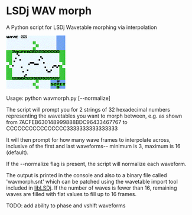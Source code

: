 # LSDj WAV morph
A Python script for LSDj Wavetable morphing via interpolation

![bgb.gif](bgb.gif)

Usage: python wavmorph.py [--normalize]

The script will prompt you for 2 strings of 32 hexadecimal numbers representing the wavetables you want to morph between, e.g. as shown from 7ACFEB630148999888BDC96433467767 to CCCCCCCCCCCCCCCC3333333333333333

It will then prompt for how many wave frames to interpolate across, inclusive of the first and last waveforms-- minimum is 3, maximum is 16 (default).

If the --normalize flag is present, the script will normalize each waveform.

The output is printed in the console and also to a binary file called 'wavmorph.snt' which can be patched using the wavetable import tool included in [libLSDj](https://github.com/stijnfrishert/liblsdj). If the number of waves is fewer than 16, remaining waves are filled with flat values to fill up to 16 frames.

TODO: add ability to phase and vshift waveforms
